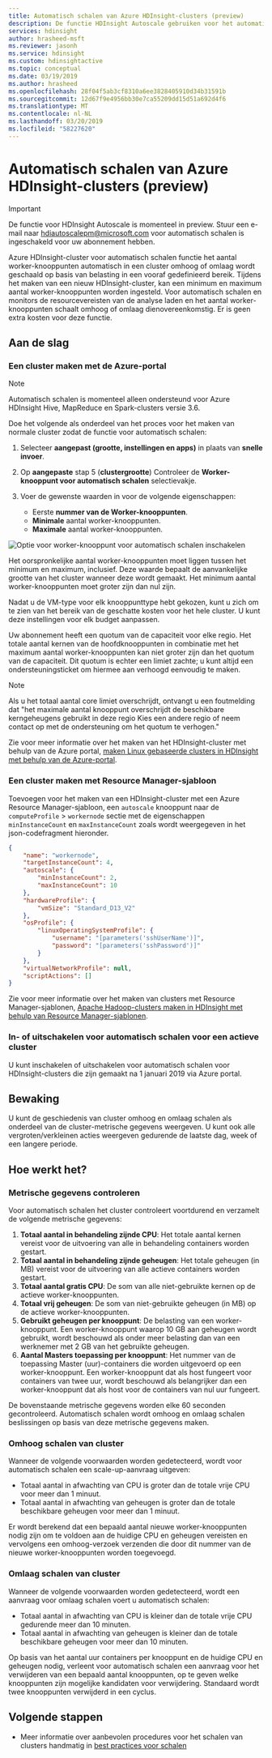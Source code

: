 ```yaml
---
title: Automatisch schalen van Azure HDInsight-clusters (preview)
description: De functie HDInsight Autoscale gebruiken voor het automatisch schalen van clusters
services: hdinsight
author: hrasheed-msft
ms.reviewer: jasonh
ms.service: hdinsight
ms.custom: hdinsightactive
ms.topic: conceptual
ms.date: 03/19/2019
ms.author: hrasheed
ms.openlocfilehash: 28f04f5ab3cf8310a6ee3828405910d34b31591b
ms.sourcegitcommit: 12d67f9e4956bb30e7ca55209dd15d51a692d4f6
ms.translationtype: MT
ms.contentlocale: nl-NL
ms.lasthandoff: 03/20/2019
ms.locfileid: "58227620"
---
```

# <a name="automatically-scale-azure-hdinsight-clusters-preview"></a>Automatisch schalen van Azure HDInsight-clusters (preview)

>[!Important]
>De functie voor HDInsight Autoscale is momenteel in preview. Stuur een e-mail naar hdiautoscalepm@microsoft.com voor automatisch schalen is ingeschakeld voor uw abonnement hebben.

Azure HDInsight-cluster voor automatisch schalen functie het aantal worker-knooppunten automatisch in een cluster omhoog of omlaag wordt geschaald op basis van belasting in een vooraf gedefinieerd bereik. Tijdens het maken van een nieuw HDInsight-cluster, kan een minimum en maximum aantal worker-knooppunten worden ingesteld. Voor automatisch schalen en monitors de resourcevereisten van de analyse laden en het aantal worker-knooppunten schaalt omhoog of omlaag dienovereenkomstig. Er is geen extra kosten voor deze functie.

## <a name="getting-started"></a>Aan de slag

### <a name="create-a-cluster-with-the-azure-portal"></a>Een cluster maken met de Azure-portal

> [!Note]
> Automatisch schalen is momenteel alleen ondersteund voor Azure HDInsight Hive, MapReduce en Spark-clusters versie 3.6.

Doe het volgende als onderdeel van het proces voor het maken van normale cluster zodat de functie voor automatisch schalen:

1. Selecteer **aangepast (grootte, instellingen en apps)** in plaats van **snelle invoer**.
2. Op **aangepaste** stap 5 (**clustergrootte**) Controleer de **Worker-knooppunt voor automatisch schalen** selectievakje.
3. Voer de gewenste waarden in voor de volgende eigenschappen:  

    * Eerste **nummer van de Worker-knooppunten**.  
    * **Minimale** aantal worker-knooppunten.  
    * **Maximale** aantal worker-knooppunten.  

![Optie voor worker-knooppunt voor automatisch schalen inschakelen](./media/hdinsight-autoscale-clusters/usingAutoscale.png)

Het oorspronkelijke aantal worker-knooppunten moet liggen tussen het minimum en maximum, inclusief. Deze waarde bepaalt de aanvankelijke grootte van het cluster wanneer deze wordt gemaakt. Het minimum aantal worker-knooppunten moet groter zijn dan nul zijn.

Nadat u de VM-type voor elk knooppunttype hebt gekozen, kunt u zich om te zien van het bereik van de geschatte kosten voor het hele cluster. U kunt deze instellingen voor elk budget aanpassen.

Uw abonnement heeft een quotum van de capaciteit voor elke regio. Het totale aantal kernen van de hoofdknooppunten in combinatie met het maximum aantal worker-knooppunten kan niet groter zijn dan het quotum van de capaciteit. Dit quotum is echter een limiet zachte; u kunt altijd een ondersteuningsticket om hiermee aan verhoogd eenvoudig te maken.

> [!Note]  
> Als u het totaal aantal core limiet overschrijdt, ontvangt u een foutmelding dat "het maximale aantal knooppunt overschrijdt de beschikbare kerngeheugens gebruikt in deze regio Kies een andere regio of neem contact op met de ondersteuning om het quotum te verhogen."

Zie voor meer informatie over het maken van het HDInsight-cluster met behulp van de Azure portal, [maken Linux gebaseerde clusters in HDInsight met behulp van de Azure-portal](hdinsight-hadoop-create-linux-clusters-portal.md).  

### <a name="create-a-cluster-with-a-resource-manager-template"></a>Een cluster maken met Resource Manager-sjabloon

Toevoegen voor het maken van een HDInsight-cluster met een Azure Resource Manager-sjabloon, een `autoscale` knooppunt naar de `computeProfile`  >  `workernode` sectie met de eigenschappen `minInstanceCount` en `maxInstanceCount` zoals wordt weergegeven in het json-codefragment hieronder.

```json
{                            
    "name": "workernode",
    "targetInstanceCount": 4,
    "autoscale": {
        "minInstanceCount": 2,
        "maxInstanceCount": 10
    },
    "hardwareProfile": {
        "vmSize": "Standard_D13_V2"
    },
    "osProfile": {
        "linuxOperatingSystemProfile": {
            "username": "[parameters('sshUserName')]",
            "password": "[parameters('sshPassword')]"
        }
    },
    "virtualNetworkProfile": null,
    "scriptActions": []
}
```

Zie voor meer informatie over het maken van clusters met Resource Manager-sjablonen, [Apache Hadoop-clusters maken in HDInsight met behulp van Resource Manager-sjablonen](hdinsight-hadoop-create-linux-clusters-arm-templates.md).  

### <a name="enable-and-disable-autoscale-for-a-running-cluster"></a>In- of uitschakelen voor automatisch schalen voor een actieve cluster

U kunt inschakelen of uitschakelen voor automatisch schalen voor HDInsight-clusters die zijn gemaakt na 1 januari 2019 via Azure portal.

## <a name="monitoring"></a>Bewaking

U kunt de geschiedenis van cluster omhoog en omlaag schalen als onderdeel van de cluster-metrische gegevens weergeven. U kunt ook alle vergroten/verkleinen acties weergeven gedurende de laatste dag, week of een langere periode.

## <a name="how-it-works"></a>Hoe werkt het?

### <a name="metrics-monitoring"></a>Metrische gegevens controleren

Voor automatisch schalen het cluster controleert voortdurend en verzamelt de volgende metrische gegevens:

1. **Totaal aantal in behandeling zijnde CPU**: Het totale aantal kernen vereist voor de uitvoering van alle in behandeling containers worden gestart.
2. **Totaal aantal in behandeling zijnde geheugen**: Het totale geheugen (in MB) vereist voor de uitvoering van alle actieve containers worden gestart.
3. **Totaal aantal gratis CPU**: De som van alle niet-gebruikte kernen op de actieve worker-knooppunten.
4. **Totaal vrij geheugen**: De som van niet-gebruikte geheugen (in MB) op de actieve worker-knooppunten.
5. **Gebruikt geheugen per knooppunt**: De belasting van een worker-knooppunt. Een worker-knooppunt waarop 10 GB aan geheugen wordt gebruikt, wordt beschouwd als onder meer belasting dan van een werknemer met 2 GB van het gebruikte geheugen.
6. **Aantal Masters toepassing per knooppunt**: Het nummer van de toepassing Master (uur)-containers die worden uitgevoerd op een worker-knooppunt. Een worker-knooppunt dat als host fungeert voor containers van twee uur, wordt beschouwd als belangrijker dan een worker-knooppunt dat als host voor de containers van nul uur fungeert.

De bovenstaande metrische gegevens worden elke 60 seconden gecontroleerd. Automatisch schalen wordt omhoog en omlaag schalen beslissingen op basis van deze metrische gegevens maken.

### <a name="cluster-scale-up"></a>Omhoog schalen van cluster

Wanneer de volgende voorwaarden worden gedetecteerd, wordt voor automatisch schalen een scale-up-aanvraag uitgeven:

* Totaal aantal in afwachting van CPU is groter dan de totale vrije CPU voor meer dan 1 minuut.
* Totaal aantal in afwachting van geheugen is groter dan de totale beschikbare geheugen voor meer dan 1 minuut.

Er wordt berekend dat een bepaald aantal nieuwe worker-knooppunten nodig zijn om te voldoen aan de huidige CPU en geheugen vereisten en vervolgens een omhoog-verzoek verzenden die door dit nummer van de nieuwe worker-knooppunten worden toegevoegd.

### <a name="cluster-scale-down"></a>Omlaag schalen van cluster

Wanneer de volgende voorwaarden worden gedetecteerd, wordt een aanvraag voor omlaag schalen voert u automatisch schalen:

* Totaal aantal in afwachting van CPU is kleiner dan de totale vrije CPU gedurende meer dan 10 minuten.
* Totaal aantal in afwachting van geheugen is kleiner dan de totale beschikbare geheugen voor meer dan 10 minuten.

Op basis van het aantal uur containers per knooppunt en de huidige CPU en geheugen nodig, verleent voor automatisch schalen een aanvraag voor het verwijderen van een bepaald aantal knooppunten, op te geven welke knooppunten zijn mogelijke kandidaten voor verwijdering. Standaard wordt twee knooppunten verwijderd in een cyclus.

## <a name="next-steps"></a>Volgende stappen

* Meer informatie over aanbevolen procedures voor het schalen van clusters handmatig in [best practices voor schalen](hdinsight-scaling-best-practices.md)
